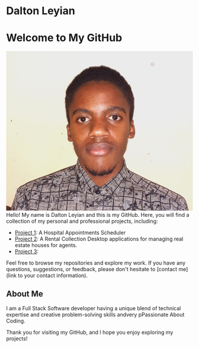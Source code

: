 # Dalton Leyian
# Welcome to My GitHub

![Dalton's Picture](https://github.com/Dalton-47/Dalton-Config/blob/main/PROFILE%20SCREEN.png)
Hello! My name is Dalton Leyian and this is my GitHub. Here, you will find a collection of my personal and professional projects, including:

- [Project 1](https://github.com/Dalton-47/HOSPITAL-APPOINTMENT-APPLICATION-PROJECT): A Hospital Appointments Scheduler
- [Project 2](https://github.com/Dalton-47/RENTAL-MANAGEMENT-DESKTOP-APP): A Rental Collection Desktop applications for managing real estate houses for agents.
- [Project 3](https://github.com/Dalton-47/ENCRYPTION-TECHNIQUES-): 

Feel free to browse my repositories and explore my work. If you have any questions, suggestions, or feedback, please don't hesitate to [contact me](link to your contact information).

## About Me

I am a Full Stack Software developer having a unique blend of technical expertise and creative problem-solving skills andvery pPassionate About Coding.

Thank you for visiting my GitHub, and I hope you enjoy exploring my projects!
